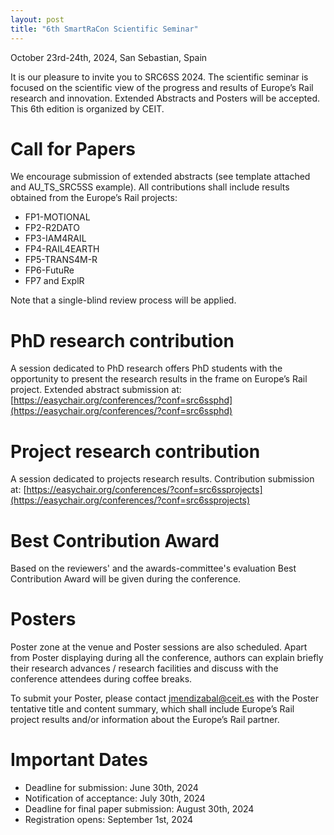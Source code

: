 ```yaml
---
layout: post
title: "6th SmartRaCon Scientific Seminar"
---
```


October 23rd-24th, 2024, San Sebastian, Spain

It is our pleasure to invite you to SRC6SS 2024. The scientific seminar is focused on the scientific view of the progress and results of Europe’s Rail research and innovation. Extended Abstracts and Posters will be accepted. This 6th edition is organized by CEIT.

 

# Call for Papers

We encourage submission of extended abstracts (see template attached and AU_TS_SRC5SS example).
All contributions shall include results obtained from the Europe’s Rail projects:

  - FP1-MOTIONAL
  - FP2-R2DATO
  - FP3-IAM4RAIL
  - FP4-RAIL4EARTH
  - FP5-TRANS4M-R
  - FP6-FutuRe
  - FP7 and ExplR

Note that  a single-blind review process will be applied.

 

# PhD research contribution

A session dedicated to PhD research offers PhD students with the opportunity to present the research results in the frame on Europe’s Rail project. Extended abstract submission at: [https://easychair.org/conferences/?conf=src6ssphd](https://easychair.org/conferences/?conf=src6ssphd)

 

# Project research contribution

A session dedicated to projects research results. Contribution submission at: [https://easychair.org/conferences/?conf=src6ssprojects](https://easychair.org/conferences/?conf=src6ssprojects)

 

# Best Contribution Award

Based on the reviewers' and the awards-committee's evaluation Best Contribution Award will be given during the conference.

 

# Posters

Poster zone at the venue and Poster sessions are also scheduled. Apart from Poster displaying during all the conference, authors can explain briefly their research advances / research facilities and discuss with the conference attendees during coffee breaks.


To submit your Poster, please contact [jmendizabal@ceit.es](mailto:jmendizabal@ceit.es) with the Poster tentative title and content summary, which shall include Europe’s Rail project results and/or information about the Europe’s Rail partner.

# Important Dates

  - Deadline for submission: June 30th, 2024
  - Notification of acceptance: July 30th, 2024  
  - Deadline for final paper submission: August 30th, 2024
  - Registration opens: September 1st, 2024
